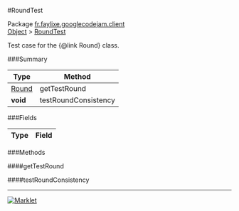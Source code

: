 #RoundTest

Package [fr.faylixe.googlecodejam.client](../)<br>
[Object](../../../java/langObject.md) > [RoundTest](RoundTest.md)

Test case for the {@link Round} class.

###Summary


| Type | Method |
| --- | --- |
| [Round](Round.md) | getTestRound |
| **void** | testRoundConsistency |

###Fields


| Type | Field |
| --- | --- |

###Methods

####getTestRound


####testRoundConsistency


---
[![Marklet](https://img.shields.io/badge/Generated%20by-Marklet-green.svg)](https://github.com/Faylixe/marklet)